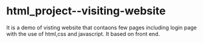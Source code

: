 # html_project--visiting-website
It is a demo of visting website that contaons few pages including login page with the use of html,css and javascript.
It based on front end.
